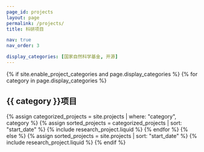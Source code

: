 ```yaml
---
page_id: projects
layout: page
permalink: /projects/
title: 科研项目

nav: true
nav_order: 3

display_categories: [国家自然科学基金, 开源]
---
```


<div class="publications">
{% if site.enable_project_categories and page.display_categories %}
<!-- Display categorized projects -->
  {% for category in page.display_categories %}
    <h2 id="{{ category }}-projects"> {{ category }}项目 </h2>
    {% assign categorized_projects = site.projects | where: "category", category %}
    {% assign sorted_projects = categorized_projects | sort: "start_date" %}
    {% include research_project.liquid %}
  {% endfor %}
{% else %}
<!-- Display projects without categories -->
  {% assign sorted_projects = site.projects | sort: "start_date" %}
  {% include research_project.liquid %}
{% endif %}
</div>
